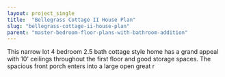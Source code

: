 ```yaml
---
layout: project_single
title:  "Bellegrass Cottage II House Plan"
slug: "bellegrass-cottage-ii-house-plan"
parent: "master-bedroom-floor-plans-with-bathroom-addition"
---
```

This narrow lot 4 bedroom 2.5 bath cottage style home has a grand appeal with 10' ceilings throughout the first floor and good storage spaces. The spacious front porch enters into a large open great r
